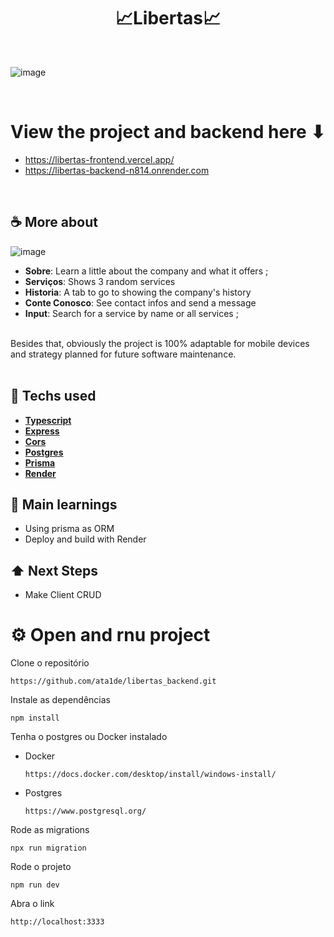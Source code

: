 <h1 align=center>📈Libertas📈</h1>

<br>
 
![image](https://github.com/ata1de/Libertas_frontend/assets/121314892/f00826a3-79ba-4ea3-8650-7d7aa1ea2ea7)

<br>

# View the project and backend here ⬇
- https://libertas-frontend.vercel.app/
- https://libertas-backend-n814.onrender.com
<br>

## ☕ More about 

  ![image](https://github.com/ata1de/Libertas_backend/assets/121314892/ad07d5e2-5e43-421f-82dd-cd80d6153882)

  * **Sobre**: Learn a little about the company and what it offers ; 
  * **Serviços**: Shows 3 random services
  * **Historia**: A tab to go to showing the company's history
  * **Conte Conosco**: See contact infos and send a message 
  * **Input**: Search for a service by name or all services ;
<br>
Besides that, obviously the project is 100% adaptable for mobile devices and strategy planned for future software maintenance.

<br> 
<br> 


## 🚀 Techs used 
* **[ Typescript ](https://www.typescriptlang.org/)**
* **[ Express ](https://expressjs.com/pt-br/)**
* **[ Cors ](https://developer.mozilla.org/pt-BR/docs/Web/HTTP/CORS)**
* **[ Postgres ](https://www.postgresql.org/)**
* **[ Prisma ](https://www.prisma.io/)**
* **[ Render ](https://render.com/)**


## 📝 Main learnings
* Using prisma as ORM
* Deploy and build with Render

## ⬆ Next Steps
* Make Client CRUD

# ⚙️ Open and rnu project
Clone o repositório
```
https://github.com/ata1de/libertas_backend.git
```
Instale as dependências
```
npm install
```
Tenha o postgres ou Docker instalado
- Docker
  ```
  https://docs.docker.com/desktop/install/windows-install/
  ```
- Postgres
    ```
    https://www.postgresql.org/
    ```
Rode as migrations
```
npx run migration
```
Rode o projeto
```
npm run dev
```
Abra o link
```
http://localhost:3333
```
